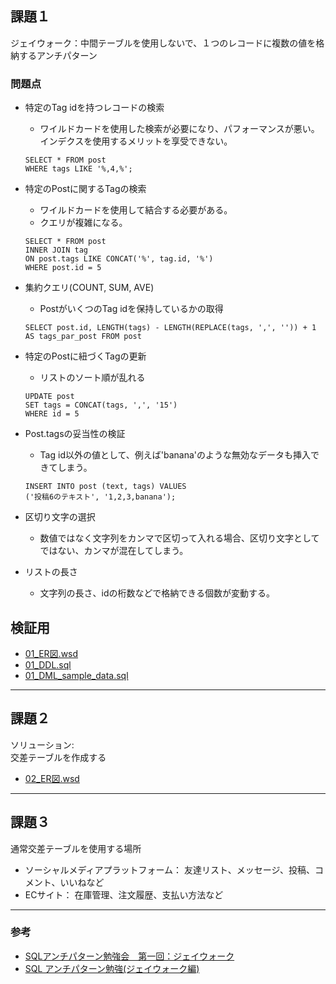## 課題１
ジェイウォーク：中間テーブルを使用しないで、１つのレコードに複数の値を格納するアンチパターン
### 問題点
- 特定のTag idを持つレコードの検索
    - ワイルドカードを使用した検索が必要になり、パフォーマンスが悪い。インデクスを使用するメリットを享受できない。

    ```
    SELECT * FROM post
    WHERE tags LIKE '%,4,%';
    ```
- 特定のPostに関するTagの検索
    - ワイルドカードを使用して結合する必要がある。
    - クエリが複雑になる。
    
    ```
    SELECT * FROM post 
    INNER JOIN tag 
    ON post.tags LIKE CONCAT('%', tag.id, '%')
    WHERE post.id = 5
    ```
- 集約クエリ(COUNT, SUM, AVE)
    - PostがいくつのTag idを保持しているかの取得

    ```
    SELECT post.id, LENGTH(tags) - LENGTH(REPLACE(tags, ',', '')) + 1 AS tags_par_post FROM post 
    ```
- 特定のPostに紐づくTagの更新
    - リストのソート順が乱れる
    ```
    UPDATE post
    SET tags = CONCAT(tags, ',', '15')
    WHERE id = 5
    ```
- Post.tagsの妥当性の検証
    - Tag id以外の値として、例えば'banana'のような無効なデータも挿入できてしまう。
    ```
    INSERT INTO post (text, tags) VALUES 
    ('投稿6のテキスト', '1,2,3,banana');
    ```
- 区切り文字の選択
    - 数値ではなく文字列をカンマで区切って入れる場合、区切り文字としてではない、カンマが混在してしまう。
- リストの長さ
    - 文字列の長さ、idの桁数などで格納できる個数が変動する。

## 検証用
- [01_ER図.wsd](./01_ER%E5%9B%B3.wsd)
- [01_DDL.sql](./01_DDL.sql)
- [01_DML_sample_data.sql](./01_DML_sample_data.sql)

---
## 課題２
ソリューション:  
交差テーブルを作成する
- [02_ER図.wsd](./02_ER%E5%9B%B3.wsd)

---
## 課題３
通常交差テーブルを使用する場所

- ソーシャルメディアプラットフォーム：
友達リスト、メッセージ、投稿、コメント、いいねなど
- ECサイト：
在庫管理、注文履歴、支払い方法など

---
### 参考
- [SQLアンチパターン勉強会　第一回：ジェイウォーク](https://qiita.com/aconit96/items/24f790662d9b88a3ab74)
- [SQL アンチパターン勉強(ジェイウォーク編)](https://zenn.dev/empenguin/articles/dc7dbd4af10847)